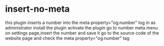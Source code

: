 # insert-no-meta
this plugin inserts a number into the meta property="og:number"
log in as administrator
install the plugin
activate the plugin
go to number meta menu
on settings page,insert the number and save it
go to the source code of the website page and check the meta property="og:number" tag
